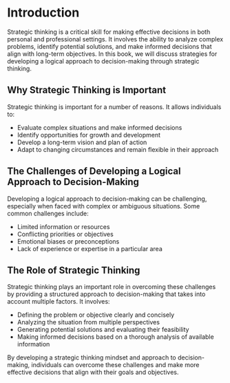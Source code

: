 Introduction
============

Strategic thinking is a critical skill for making effective decisions in both personal and professional settings. It involves the ability to analyze complex problems, identify potential solutions, and make informed decisions that align with long-term objectives. In this book, we will discuss strategies for developing a logical approach to decision-making through strategic thinking.

Why Strategic Thinking is Important
-----------------------------------

Strategic thinking is important for a number of reasons. It allows individuals to:

* Evaluate complex situations and make informed decisions
* Identify opportunities for growth and development
* Develop a long-term vision and plan of action
* Adapt to changing circumstances and remain flexible in their approach

The Challenges of Developing a Logical Approach to Decision-Making
------------------------------------------------------------------

Developing a logical approach to decision-making can be challenging, especially when faced with complex or ambiguous situations. Some common challenges include:

* Limited information or resources
* Conflicting priorities or objectives
* Emotional biases or preconceptions
* Lack of experience or expertise in a particular area

The Role of Strategic Thinking
------------------------------

Strategic thinking plays an important role in overcoming these challenges by providing a structured approach to decision-making that takes into account multiple factors. It involves:

* Defining the problem or objective clearly and concisely
* Analyzing the situation from multiple perspectives
* Generating potential solutions and evaluating their feasibility
* Making informed decisions based on a thorough analysis of available information

By developing a strategic thinking mindset and approach to decision-making, individuals can overcome these challenges and make more effective decisions that align with their goals and objectives.
